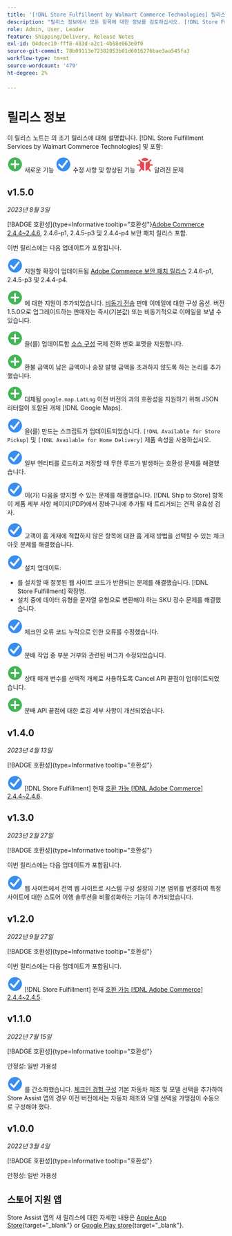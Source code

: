 ```yaml
---
title: '[!DNL Store Fulfillment by Walmart Commerce Technologies] 릴리스 정보'
description: "릴리스 정보에서 모든 항목에 대한 정보를 검토하십시오. [!DNL Store Fulfillment by Walmart Commerce Technologies] 릴리스."
role: Admin, User, Leader
feature: Shipping/Delivery, Release Notes
exl-id: 04dcec10-fff8-483d-a2c1-4b58e063e0f0
source-git-commit: 78b09113e72382053b01d6016276bae3aa545fa3
workflow-type: tm+mt
source-wordcount: '479'
ht-degree: 2%

---
```


# 릴리스 정보

이 릴리스 노트는 의 초기 릴리스에 대해 설명합니다. [!DNL Store Fulfillment Services by Walmart Commerce Technologies] 및 포함:

![신규](../assets/new.svg) 새로운 기능
![해결된 문제](../assets/fix.svg) 수정 사항 및 향상된 기능
![알려진 문제](../assets/bug.svg) 알려진 문제

## v1.5.0

*2023년 8월 3일*

[!BADGE 호환성]{type=Informative tooltip="호환성"}[Adobe Commerce 2.4.4~2.4.6](https://experienceleague.adobe.com/docs/commerce-operations/release/product-availability.html), 2.4.6-p1, 2.4.5-p3 및 2.4.4-p4 보안 패치 릴리스 포함.

이번 릴리스에는 다음 업데이트가 포함됩니다.

![신규](../assets/fix.svg) 지원할 확장이 업데이트됨 [Adobe Commerce 보안 패치 릴리스](https://experienceleague.adobe.com/docs/commerce-operations/release/notes/security-patches/overview.html) 2.4.6-p1, 2.4.5-p3 및 2.4.4-p4.

![신규](../assets/new.svg)<!-- WMTP-918 --> 에 대한 지원이 추가되었습니다. [비동기 전송](sales-emails.md) 판매 이메일에 대한 구성 옵션. 버전 1.5.0으로 업그레이드하는 판매자는 즉시(기본값) 또는 비동기적으로 이메일을 보낼 수 있습니다.

![신규](../assets/new.svg)<!-- WMTP-916--> 을(를) 업데이트함 [소스 구성](merchant-store-configuration.md) 국제 전화 번호 포맷을 지원합니다.

![신규](../assets/new.svg) 환불 금액이 남은 금액이나 송장 발행 금액을 초과하지 않도록 하는 논리를 추가했습니다.

![신규](../assets/new.svg)<!-- WMTP-882 --> 대체됨 `google.map.LatLng` 이전 버전의 과의 호환성을 지원하기 위해 JSON 리터럴이 포함된 개체 [!DNL Google Maps].

![해결된 문제](../assets/fix.svg)<!-- WMTP- --> 을(를) 만드는 스크립트가 업데이트되었습니다. `[!DNL Available for Store Pickup]` 및 `[!DNL Available for Home Delivery]` 제품 속성을 사용하십시오.

![해결된 문제](../assets/fix.svg)<!-- WMTP-915 --> 일부 엔티티를 로드하고 저장할 때 무한 루프가 발생하는 호환성 문제를 해결했습니다.

![해결된 문제](../assets/fix.svg)<!-- WMTP-921 --> 이(가) 다음을 방지할 수 있는 문제를 해결했습니다. [!DNL Ship to Store] 항목이 제품 세부 사항 페이지(PDP)에서 장바구니에 추가될 때 트리거되는 견적 유효성 검사.

![해결된 문제](../assets/fix.svg)<!-- WMTP- 932 --> 고객이 홈 게재에 적합하지 않은 항목에 대한 홈 게재 방법을 선택할 수 있는 체크아웃 문제를 해결했습니다.

![해결된 문제](../assets/fix.svg) 설치 업데이트:

- <!-- WMTP-880--> 를 설치할 때 잘못된 웹 사이트 코드가 반환되는 문제를 해결했습니다. [!DNL Store Fulfillment] 확장명.

- <!-- WMTP-878--> 설치 중에 데이터 유형을 문자열 유형으로 변환해야 하는 SKU 정수 문제를 해결했습니다.

![해결된 문제](../assets/fix.svg)<!-- WMTP-915--> 체크인 오류 코드 누락으로 인한 오류를 수정했습니다.

![해결된 문제](../assets/fix.svg)<!-- WMTP-932 --> 분배 작업 중 부분 거부와 관련된 버그가 수정되었습니다.

![신규](../assets/new.svg)<!-- WMTP-953 --> 상태 매개 변수를 선택적 개체로 사용하도록 Cancel API 끝점이 업데이트되었습니다.

![신규](../assets/new.svg)<!-- WMTP-960 --> 분배 API 끝점에 대한 로깅 세부 사항이 개선되었습니다.

## v1.4.0

*2023년 4월 13일*

[!BADGE 호환성]{type=Informative tooltip="호환성"}

![신규](../assets/fix.svg) [!DNL Store Fulfillment] 현재 [호환 가능 [!DNL Adobe Commerce] 2.4.4~2.4.6](https://experienceleague.adobe.com/docs/commerce-operations/release/product-availability.html).


## v1.3.0

*2023년 2월 27일*

[!BADGE 호환성]{type=Informative tooltip="호환성"}

이번 릴리스에는 다음 업데이트가 포함됩니다.

![신규](../assets/fix.svg)<!-- WMTP-795 --> 웹 사이트에서 전역 웹 사이트로 시스템 구성 설정의 기본 범위를 변경하여 특정 사이트에 대한 스토어 이행 솔루션을 비활성화하는 기능이 추가되었습니다.

## v1.2.0

*2022년 9월 27일*

[!BADGE 호환성]{type=Informative tooltip="호환성"}

이번 릴리스에는 다음 업데이트가 포함됩니다.

![신규](../assets/fix.svg) [!DNL Store Fulfillment] 현재 [호환 가능 [!DNL Adobe Commerce] 2.4.4~2.4.5](https://experienceleague.adobe.com/docs/commerce-operations/release/product-availability.html).


## v1.1.0

*2022년 7월 15일*

[!BADGE 호환성]{type=Informative tooltip="호환성"}

안정성: 일반 가용성

![신규](../assets/fix.svg)<!-- WMTP-731 --> 를 간소화했습니다. [체크인 경험 구성](check-in-experience-setup.md) 기본 자동차 제조 및 모델 선택을 추가하여 Store Assist 앱의 경우 이전 버전에서는 자동차 제조와 모델 선택을 가맹점이 수동으로 구성해야 했다.

## v1.0.0

*2022년 3월 4일*

[!BADGE 호환성]{type=Informative tooltip="호환성"}

안정성: 일반 가용성

## 스토어 지원 앱

Store Assist 앱의 새 릴리스에 대한 자세한 내용은 [Apple App Store](https://apps.apple.com/us/app/store-assist-by-walmart/id1609281539){target="_blank"} or [Google Play store](https://play.google.com/store/apps/details?id=com.walmart.faas.storeassist){target="_blank"}.
